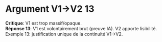 # Argument V1→V2 13
**Critique**: V1 est trop massif/opaque.  
**Réponse 13**: V1 est volontairement brut (preuve IA). V2 apporte lisibilité.  
Exemple 13: justification unique de la continuité V1→V2.
